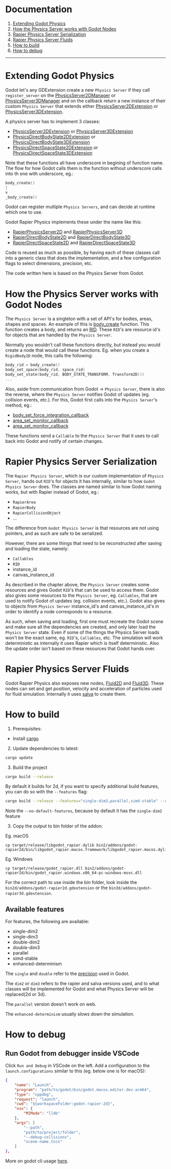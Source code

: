 # Documentation

1. [Extending Godot Physics](#extending-godot-physics)
2. [How the Physics Server works with Godot Nodes](#how-the-physics-server-works-with-godot-nodes)
3. [Rapier Physics Server Serialization](#rapier-physics-server-serialization)
4. [Rapier Physics Server Fluids](#rapier-physics-server-fluids)
5. [How to build](#how-to-build)
6. [How to debug](#how-to-debug)

-----

# Extending Godot Physics

Godot let's any GDExtension create a new `Physics Server` if they call `register_server` on the [PhysicsServer2DManager](https://docs.godotengine.org/en/latest/classes/class_physicsserver2dmanager.html) or [PhysicsServer3DManager](https://docs.godotengine.org/en/latest/classes/class_physicsserver3dmanager.html) and on the callback return a new instance of their custom `Physics Server` that extends either [PhysicsServer2DExtension](https://docs.godotengine.org/en/latest/classes/class_physicsserver2dextension.html) or [PhysicsServer3DExtension](https://docs.godotengine.org/en/latest/classes/class_physicsserver3dextension.html).

A physics server has to implement 3 classes:
- [PhysicsServer2DExtension](https://docs.godotengine.org/en/latest/classes/class_physicsserver2dextension.html) or [PhysicsServer3DExtension](https://docs.godotengine.org/en/latest/classes/class_physicsserver3dextension.html)
- [PhysicsDirectBodyState2DExtension](https://docs.godotengine.org/en/latest/classes/class_physicsdirectbodystate2dextension.html) or [PhysicsDirectBodyState3DExtension](https://docs.godotengine.org/en/latest/classes/class_physicsdirectbodystate3dextension.html)
- [PhysicsDirectSpaceState2DExtension](https://docs.godotengine.org/en/latest/classes/class_physicsdirectspacestate2dextension.html) or [PhysicsDirectSpaceState3DExtension](https://docs.godotengine.org/en/latest/classes/class_physicsdirectspacestate3dextension.html)

Note that these functions all have underscore in begining of function name. The flow for how Godot calls them is the function without underscore calls into th one with underscore, eg.:

```c++
body_create()
|
v
_body_create()
```

Godot can register multiple `Physics Servers`, and can decide at runtime which one to use.

Godot Rapier Physics implements these under the name like this:
- [RapierPhysicsServer2D](../src/servers/rapier_physics_server_2d.rs) and [RapierPhysicsServer3D](../src/servers/rapier_physics_server_3d.rs)
- [RapierDirectBodyState2D](../src/bodies/rapier_direct_body_state_2d.rs) and [RapierDirectBodyState3D](../src/bodies/rapier_direct_body_state_3d.rs)
- [RapierDirectSpaceState2D](../src/spaces/rapier_direct_space_state_2d.rs) and [RapierDirectSpaceState3D](../src/spaces/rapier_direct_space_state_3d.rs)

Code is reused as much as possible, by having each of these classes call into a generic class that does the implementation, and a few configuration flags to select dimensions, precision, etc.

The code written here is based on the Physics Server from Godot.

# How the Physics Server works with Godot Nodes

The `Physics Server` is a singleton with a set of API's for bodies, areas, shapes and spaces. An example of this is [body_create](https://docs.godotengine.org/en/latest/classes/class_physicsserver2d.html#class-physicsserver2d-method-body-create) function. This function creates a body, and returns an [RID](https://docs.godotengine.org/en/latest/classes/class_rid.html#class-rid). These `RID`'s are resource id's for objects that are handled by the `Physics Server`.

Normally you wouldn't call these functions directly, but instead you would create a node that would call these functions. Eg. when you create a `RigidBody2D` node, this calls the following:
```c++
body_rid = body_create()
body_set_space(body_rid, space_rid)
body_set_state(body_rid, BODY_STATE_TRANSFORM, Transform2D())
...
```

Also, aside from communication from Godot -> `Physics Server`, there is also the reverse, where the `Physics Server` notifies Godot of updates (eg. collision events, etc.). For this, Godot first calls into the `Physics Server`'s method, eg.:
- [body_set_force_integration_callback](https://docs.godotengine.org/en/latest/classes/class_physicsserver2d.html#class-physicsserver2d-method-body-set-force-integration-callback)
- [area_set_monitor_callback](https://docs.godotengine.org/en/latest/classes/class_physicsserver2d.html#class-physicsserver2d-method-area-set-area-monitor-callback)
- [area_set_monitor_callback](https://docs.godotengine.org/en/latest/classes/class_physicsserver2d.html#class-physicsserver2d-method-area-set-monitor-callback)

These functions send a `Callable` to the `Physics Server` that it uses to call back into Godot and notify of certain changes.

# Rapier Physics Server Serialization

The `Rapier Physics Server`, which is our custom implementation of `Physics Server`, hands out `RID`'s for objects it has internally, similar to how `Godot Physics Server` does. The classes are named similar to how Godot naming works, but with Rapier instead of Godot, eg.:
- `RapierArea`
- `RapierBody`
- `RapierCollisionObject`
- ...

The difference from `Godot Physics Server` is that resources are not using pointers, and as such are safe to be serialized.

However, there are some things that need to be reconstructed after saving and loading the state, namely:
- `Callables`
- `RID`
- instance_id
- canvas_instance_id

As described in the chapter above, the `Physics Server` creates some resources and gives Godot `RID`'s that can be used to access them. Godot also gives some resources to the `Physics Server`, eg. `Callables`, that are used to notify Godot of updates (eg. collision events, etc.). Godot also gives to objects from `Physics Server` instance_id's and canvas_instance_id's in order to identify a node corresponds to a resource.

As such, when saving and loading, first one must recreate the Godot scene and make sure all the dependencies are created, and only later load the `Physics Server` state. Even if some of the things the Physics Server loads won't be the exact same, eg. `RID`'s, `Callables`, etc. The simulation will work deterministic as internally it uses Rapier which is itself deterministic. Also the update order isn't based on these resources that Godot hands over.

# Rapier Physics Server Fluids

Godot Rapier Physics also exposes new nodes, [Fluid2D](../src/fluids/fluid_2d.rs) and [Fluid3D](../src/fluids/fluid_3d.rs). These nodes can set and get position, velocity and acceleration of particles used for fluid simulation. Internally it uses [salva](https://github.com/dimforge/salva) to create them.

# How to build

1. Prerequisites:
- Install [cargo](https://doc.rust-lang.org/cargo/getting-started/installation.html)

2. Update dependencies to latest:

```bash
cargo update
```

3. Build the project
```bash
cargo build --release
```

By default it builds for 2d, if you want to specify additional build features, you can do so with the `--features` flag:

```bash
cargo build --release --features="single-dim3,parallel,simd-stable" --no-default-features
```

Note the `--no-default-features`, because by default it has the `single-dim2` feature

3. Copy the output to bin folder of the addon:

Eg. macOS
```
cp target/release/libgodot_rapier.dylib bin2/addons/godot-rapier2d/bin/libgodot_rapier.macos.framework/libgodot_rapier.macos.dylib
```
Eg. Windows
```
cp target/release/godot_rapier.dll bin2/addons/godot-rapier2d/bin/godot_rapier.windows.x86_64-pc-windows-msvc.dll
```

For the correct path to use inside the bin folder, look inside the `bin2d/addons/godot-rapier2d.gdextension` or the `bin3d/addons/godot-rapier3d.gdextension`.

## Available features

For features, the following are available:
- single-dim2
- single-dim3
- double-dim2
- double-dim3
- parallel
- simd-stable
- enhanced-determinism

The `single` and `double` refer to the [precision](https://docs.godotengine.org/en/stable/tutorials/physics/large_world_coordinates.html) used in Godot.

The `dim2` or `dim3` refers to the rapier and salva versions used, and to what classes will be implemented for Godot and what Physics Server will be replaced(2d or 3d).

The `parallel` version doesn't work on web.

The `enhanced-determinism` usually slows down the simulation.

# How to debug

## Run Godot from debugger inside VSCode

Click `Run and Debug` in VSCode on the left. Add a configuration to the `launch.configurations` similar to this (eg. below one is for macOS):
```json
{
    "name": "Launch",
    "program": "path/to/godot/bin/godot.macos.editor.dev.arm64",
    "type": "cppdbg",
    "request": "launch",
    "cwd": "${workspaceFolder:godot-rapier-2d}",
    "osx": {
        "MIMode": "lldb"
    },
    "args": [
        "--path",
        "path/to/project/folder",
        "--debug-collisions",
        "scene-name.tscn"
    ]
},
```

More on godot cli usage [here](https://docs.godotengine.org/en/stable/tutorials/editor/command_line_tutorial.html).
